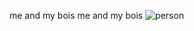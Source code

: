 me and my bois
me and my bois
![person](https://user-images.githubusercontent.com/101272586/158024965-dc2d7262-e350-48b7-9f0f-20b4c52d2d20.gif)
